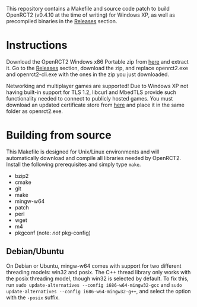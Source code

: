 This repository contains a Makefile and source code patch to build OpenRCT2 (v0.4.10 at the time of writing) for Windows XP, as well as precompiled binaries in the [Releases](https://github.com/NinjaCowboy/OpenRCT2-winxp/releases/) section.

# Instructions

Download the OpenRCT2 Windows x86 Portable zip from [here](https://openrct2.org/downloads/releases/latest) and extract it. Go to the [Releases](https://github.com/NinjaCowboy/OpenRCT2-winxp/releases/) section, download the zip, and replace openrct2.exe and openrct2-cli.exe with the ones in the zip you just downloaded.

Networking and multiplayer games are supported! Due to Windows XP not having built-in support for TLS 1.2, libcurl and MbedTLS provide such functionality needed to connect to publicly hosted games. You must download an updated certificate store from [here](https://curl.se/ca/cacert.pem) and place it in the same folder as openrct2.exe.

# Building from source

This Makefile is designed for Unix/Linux environments and will automatically download and compile all libraries needed by OpenRCT2. Install the following prerequisites and simply type `make`.
* bzip2
* cmake
* git
* make
* mingw-w64
* patch
* perl
* wget
* m4
* pkgconf (note: *not* pkg-config)

## Debian/Ubuntu

On Debian or Ubuntu, mingw-w64 comes with support for two different threading models: win32 and posix. The C++ thread library only works with the posix threading model, though win32 is selected by default. To fix this, run `sudo update-alternatives --config i686-w64-mingw32-gcc` and `sudo update-alternatives --config i686-w64-mingw32-g++`, and select the option with the `-posix` suffix.
